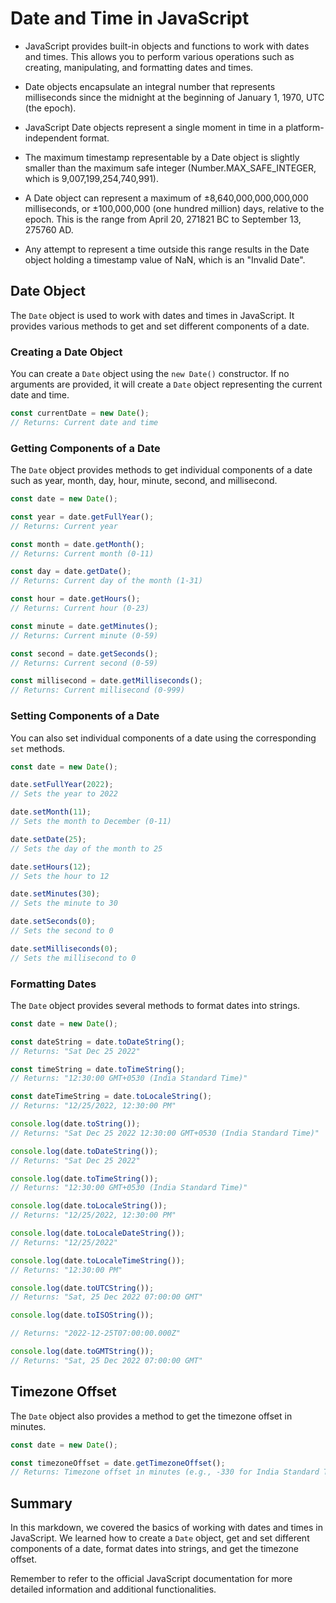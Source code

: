# Date and Time in JavaScript

- JavaScript provides built-in objects and functions to work with dates and times. This allows you to perform various operations such as creating, manipulating, and formatting dates and times.

- Date objects encapsulate an integral number that represents milliseconds since the midnight at the beginning of January 1, 1970, UTC (the epoch).

- JavaScript Date objects represent a single moment in time in a platform-independent format. 

- The maximum timestamp representable by a Date object is slightly smaller than the maximum safe integer (Number.MAX_SAFE_INTEGER, which is 9,007,199,254,740,991). 

- A Date object can represent a maximum of ±8,640,000,000,000,000 milliseconds, or ±100,000,000 (one hundred million) days, relative to the epoch. This is the range from April 20, 271821 BC to September 13, 275760 AD. 

- Any attempt to represent a time outside this range results in the Date object holding a timestamp value of NaN, which is an "Invalid Date".

## Date Object

The `Date` object is used to work with dates and times in JavaScript. It provides various methods to get and set different components of a date.

### Creating a Date Object

You can create a `Date` object using the `new Date()` constructor. If no arguments are provided, it will create a `Date` object representing the current date and time.

```javascript
const currentDate = new Date();
// Returns: Current date and time
```

### Getting Components of a Date

The `Date` object provides methods to get individual components of a date such as year, month, day, hour, minute, second, and millisecond.

```javascript
const date = new Date();

const year = date.getFullYear();
// Returns: Current year

const month = date.getMonth();
// Returns: Current month (0-11)

const day = date.getDate();
// Returns: Current day of the month (1-31)

const hour = date.getHours();
// Returns: Current hour (0-23)

const minute = date.getMinutes();
// Returns: Current minute (0-59)

const second = date.getSeconds();
// Returns: Current second (0-59)

const millisecond = date.getMilliseconds();
// Returns: Current millisecond (0-999)
```

### Setting Components of a Date

You can also set individual components of a date using the corresponding `set` methods.

```javascript
const date = new Date();

date.setFullYear(2022);
// Sets the year to 2022

date.setMonth(11);
// Sets the month to December (0-11)

date.setDate(25);
// Sets the day of the month to 25

date.setHours(12);
// Sets the hour to 12

date.setMinutes(30);
// Sets the minute to 30

date.setSeconds(0);
// Sets the second to 0

date.setMilliseconds(0);
// Sets the millisecond to 0
```

### Formatting Dates

The `Date` object provides several methods to format dates into strings.

```javascript
const date = new Date();

const dateString = date.toDateString();
// Returns: "Sat Dec 25 2022"

const timeString = date.toTimeString();
// Returns: "12:30:00 GMT+0530 (India Standard Time)"

const dateTimeString = date.toLocaleString();
// Returns: "12/25/2022, 12:30:00 PM"

console.log(date.toString()); 
// Returns: "Sat Dec 25 2022 12:30:00 GMT+0530 (India Standard Time)"

console.log(date.toDateString()); 
// Returns: "Sat Dec 25 2022"

console.log(date.toTimeString()); 
// Returns: "12:30:00 GMT+0530 (India Standard Time)"

console.log(date.toLocaleString()); 
// Returns: "12/25/2022, 12:30:00 PM"

console.log(date.toLocaleDateString()); 
// Returns: "12/25/2022"

console.log(date.toLocaleTimeString()); 
// Returns: "12:30:00 PM"

console.log(date.toUTCString()); 
// Returns: "Sat, 25 Dec 2022 07:00:00 GMT"

console.log(date.toISOString()); 

// Returns: "2022-12-25T07:00:00.000Z"

console.log(date.toGMTString()); 
// Returns: "Sat, 25 Dec 2022 07:00:00 GMT"
```

## Timezone Offset

The `Date` object also provides a method to get the timezone offset in minutes.

```javascript
const date = new Date();

const timezoneOffset = date.getTimezoneOffset();
// Returns: Timezone offset in minutes (e.g., -330 for India Standard Time)
```

## Summary

In this markdown, we covered the basics of working with dates and times in JavaScript. We learned how to create a `Date` object, get and set different components of a date, format dates into strings, and get the timezone offset.

Remember to refer to the official JavaScript documentation for more detailed information and additional functionalities.
